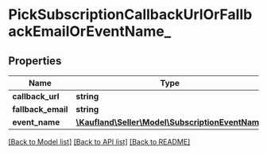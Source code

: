 # PickSubscriptionCallbackUrlOrFallbackEmailOrEventName_

## Properties
Name | Type | Description | Notes
------------ | ------------- | ------------- | -------------
**callback_url** | **string** |  | 
**fallback_email** | **string** |  | 
**event_name** | [**\Kaufland\Seller\Model\SubscriptionEventName**](SubscriptionEventName.md) |  | 

[[Back to Model list]](../../README.md#documentation-for-models) [[Back to API list]](../../README.md#documentation-for-api-endpoints) [[Back to README]](../../README.md)

